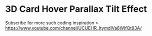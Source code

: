 #   3D Card Hover Parallax Tilt Effect

Subscribe for more such coding inspiration > https://www.youtube.com/channel/UCUEHR_ItymdIVa8WIfQt93A/
